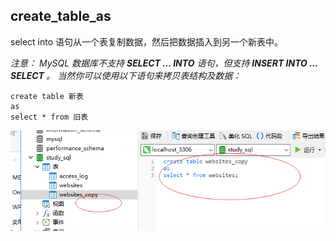## create_table_as

select into 语句从一个表复制数据，然后把数据插入到另一个新表中。

*注意：
MySQL 数据库不支持 <b>SELECT ... INTO</b> 语句，但支持  <b>INSERT INTO ... SELECT </b>。
当然你可以使用以下语句来拷贝表结构及数据：*

```MySql
create table 新表
as
select * from 旧表
```
<img src='./img/create_table_as.png' />
